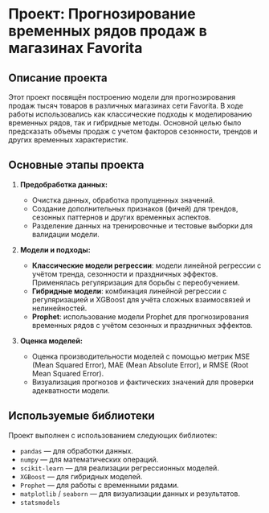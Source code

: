 # Проект: Прогнозирование временных рядов продаж в магазинах Favorita

## Описание проекта

Этот проект посвящён построению модели для прогнозирования продаж тысяч товаров в различных магазинах сети Favorita. В ходе работы использовались как классические подходы к моделированию временных рядов, так и гибридные методы. Основной целью было предсказать объемы продаж с учетом факторов сезонности, трендов и других временных характеристик.

## Основные этапы проекта

1. **Предобработка данных:**
   - Очистка данных, обработка пропущенных значений.
   - Создание дополнительных признаков (фичей) для трендов, сезонных паттернов и других временных аспектов.
   - Разделение данных на тренировочные и тестовые выборки для валидации модели.

2. **Модели и подходы:**
   - **Классические модели регрессии**: модели линейной регрессии с учётом тренда, сезонности и праздничных эффектов. Применялась регуляризация для борьбы с переобучением.
   - **Гибридные модели**: комбинация линейной регрессии с регуляризацией и XGBoost для учёта сложных взаимосвязей и нелинейностей.
   - **Prophet**: использование модели Prophet для прогнозирования временных рядов с учётом сезонных и праздничных эффектов.

3. **Оценка моделей:**
   - Оценка производительности моделей с помощью метрик MSE (Mean Squared Error), MAE (Mean Absolute Error), и RMSE (Root Mean Squared Error).
   - Визуализация прогнозов и фактических значений для проверки адекватности модели.

## Используемые библиотеки

Проект выполнен с использованием следующих библиотек:

- `pandas` — для обработки данных.
- `numpy` — для математических операций.
- `scikit-learn` — для реализации регрессионных моделей.
- `XGBoost` — для гибридных моделей.
- `Prophet` — для работы с временными рядами.
- `matplotlib` / `seaborn` — для визуализации данных и результатов.
- `statsmodels` 

